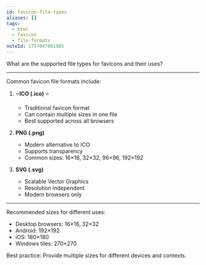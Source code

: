 ```yaml
---
id: favicon-file-types
aliases: []
tags:
  - html
  - favicon
  - file-formats
noteId: 1757047061985
---
```


What are the supported file types for favicons and their uses?

---

Common favicon file formats include:

1. ⭐**ICO (.ico)** ⭐

   - Traditional favicon format
   - Can contain multiple sizes in one file
   - Best supported across all browsers

2. **PNG (.png)**

   - Modern alternative to ICO
   - Supports transparency
   - Common sizes: 16×16, 32×32, 96×96, 192×192

3. **SVG (.svg)**
   - Scalable Vector Graphics
   - Resolution independent
   - Modern browsers only

---

Recommended sizes for different uses:

- Desktop browsers: 16×16, 32×32
- Android: 192×192
- iOS: 180×180
- Windows tiles: 270×270

Best practice: Provide multiple sizes for different devices and contexts.
